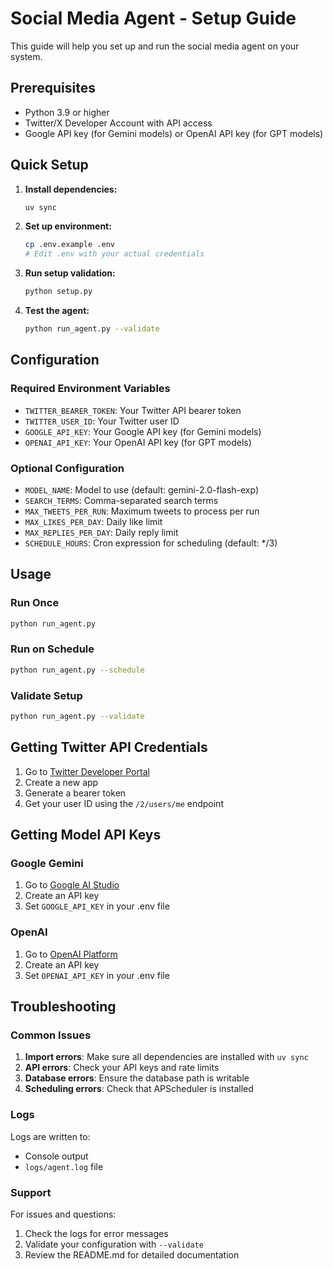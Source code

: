 # Social Media Agent - Setup Guide

This guide will help you set up and run the social media agent on your system.

## Prerequisites

- Python 3.9 or higher
- Twitter/X Developer Account with API access
- Google API key (for Gemini models) or OpenAI API key (for GPT models)

## Quick Setup

1. **Install dependencies:**
   ```bash
   uv sync
   ```

2. **Set up environment:**
   ```bash
   cp .env.example .env
   # Edit .env with your actual credentials
   ```

3. **Run setup validation:**
   ```bash
   python setup.py
   ```

4. **Test the agent:**
   ```bash
   python run_agent.py --validate
   ```

## Configuration

### Required Environment Variables

- `TWITTER_BEARER_TOKEN`: Your Twitter API bearer token
- `TWITTER_USER_ID`: Your Twitter user ID
- `GOOGLE_API_KEY`: Your Google API key (for Gemini models)
- `OPENAI_API_KEY`: Your OpenAI API key (for GPT models)

### Optional Configuration

- `MODEL_NAME`: Model to use (default: gemini-2.0-flash-exp)
- `SEARCH_TERMS`: Comma-separated search terms
- `MAX_TWEETS_PER_RUN`: Maximum tweets to process per run
- `MAX_LIKES_PER_DAY`: Daily like limit
- `MAX_REPLIES_PER_DAY`: Daily reply limit
- `SCHEDULE_HOURS`: Cron expression for scheduling (default: */3)

## Usage

### Run Once
```bash
python run_agent.py
```

### Run on Schedule
```bash
python run_agent.py --schedule
```

### Validate Setup
```bash
python run_agent.py --validate
```

## Getting Twitter API Credentials

1. Go to [Twitter Developer Portal](https://developer.x.com/)
2. Create a new app
3. Generate a bearer token
4. Get your user ID using the `/2/users/me` endpoint

## Getting Model API Keys

### Google Gemini
1. Go to [Google AI Studio](https://makersuite.google.com/)
2. Create an API key
3. Set `GOOGLE_API_KEY` in your .env file

### OpenAI
1. Go to [OpenAI Platform](https://platform.openai.com/)
2. Create an API key
3. Set `OPENAI_API_KEY` in your .env file

## Troubleshooting

### Common Issues

1. **Import errors**: Make sure all dependencies are installed with `uv sync`
2. **API errors**: Check your API keys and rate limits
3. **Database errors**: Ensure the database path is writable
4. **Scheduling errors**: Check that APScheduler is installed

### Logs

Logs are written to:
- Console output
- `logs/agent.log` file

### Support

For issues and questions:
1. Check the logs for error messages
2. Validate your configuration with `--validate`
3. Review the README.md for detailed documentation
